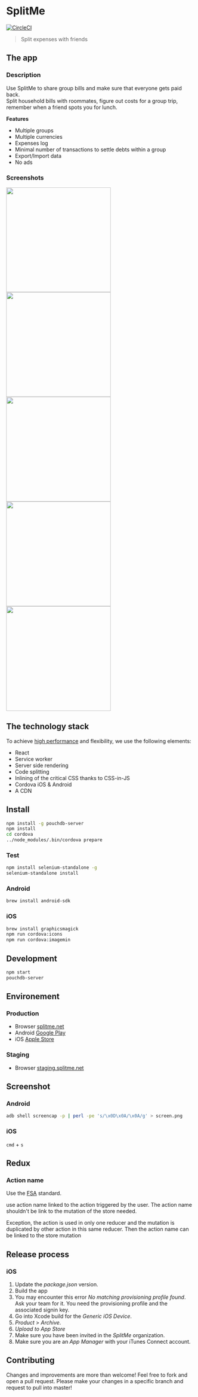 # SplitMe

[![CircleCI](https://img.shields.io/circleci/project/github/oliviertassinari/SplitMe/master.svg)](https://circleci.com/gh/oliviertassinari/SplitMe/tree/master)

> Split expenses with friends

## The app

### Description

Use SplitMe to share group bills and make sure that everyone gets paid back.<br />Split household bills with roommates, figure out costs for a group trip, remember when a friend spots you for lunch.

**Features**

- Multiple groups
- Multiple currencies
- Expenses log
- Minimal number of transactions to settle debts within a group
- Export/Import data
- No ads

### Screenshots

<img src="fiche/en/android/1.png" width="280"><img src="fiche/en/android/2.png" width="280"><img src="fiche/en/android/3.png" width="280">
<img src="fiche/en/android/4.png" width="280"><img src="fiche/en/android/5.png" width="280">

## The technology stack

To achieve [high performance](https://www.webpagetest.org/result/170322_SP_1BPQ/1/details/) and flexibility, we use the following elements:

- React
- Service worker
- Server side rendering
- Code splitting
- Inlining of the critical CSS thanks to CSS-in-JS
- Cordova iOS & Android
- A CDN

## Install

```sh
npm install -g pouchdb-server
npm install
cd cordova
../node_modules/.bin/cordova prepare
```

### Test

```sh
npm install selenium-standalone -g
selenium-standalone install
```

### Android

```sh
brew install android-sdk
```

### iOS

```sh
brew install graphicsmagick
npm run cordova:icons
npm run cordova:imagemin
```

## Development

```sh
npm start
pouchdb-server
```

## Environement

### Production
- Browser [splitme.net](https://splitme.net)
- Android [Google Play](https://play.google.com/store/apps/details?id=com.split.app)
- iOS [Apple Store](https://itunes.apple.com/gb/app/splitme-friends-expenses/id1130782526?mt=8)

### Staging
- Browser [staging.splitme.net](https://staging.splitme.net)

## Screenshot

### Android

```sh
adb shell screencap -p | perl -pe 's/\x0D\x0A/\x0A/g' > screen.png
```

### iOS

`cmd` + `s`

## Redux

### Action name

Use the [FSA](https://github.com/acdlite/flux-standard-action) standard.

use action name linked to the action triggered by the user. The action name shouldn't be link to the mutation of the store needed.

Exception, the action is used in only one reducer and the mutation is duplicated by other action in this same reducer. Then the action name can be linked to the store mutation

## Release process

### iOS

1. Update the *package.json* version.
1. Build the app
1. You may encounter this error *No matching provisioning profile found*. Ask your team for it. You need the provisioning profile and the associated signin key.
1. Go into Xcode build for the *Generic iOS Device*.
1. *Product* > *Archive*.
1. *Upload to App Store*
1. Make sure you have been invited in the *SplitMe* organization.
1. Make sure you are an *App Manager* with your iTunes Connect account.

## Contributing

Changes and improvements are more than welcome!
Feel free to fork and open a pull request.
Please make your changes in a specific branch and request to pull into master!
